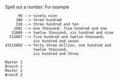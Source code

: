 Spell out a number. For example

          99 --> ninety nine
         300 --> three hundred
         310 --> three hundred and ten
        1501 --> one thousand, five hundred and one
       12609 --> twelve thousand, six hundred and nine
      512607 --> five hundred and twelve thousand,
                 six hundred and seven
    43112603 --> forty three million, one hundred and
                 twelve thousand,
                 six hundred and three
    
    Master 1
    Branch 1
    Master 2
    Branch 2